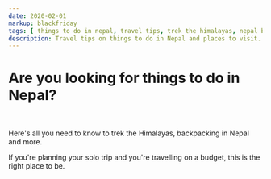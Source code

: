 ```yaml
---
date: 2020-02-01
markup: blackfriday
tags: [ things to do in nepal, travel tips, trek the himalayas, nepal backpacking, visit nepal 2020, nepal places to visit, budget travel, solo trip, annapurna, all you need to know, nepal all you need to know, nepal tips ]
description: Travel tips on things to do in Nepal and places to visit. All you need to know to trek the Himalayas, backpacking in Nepal and more.
---
```


# Are you looking for things to do in Nepal? 

<br>

Here's all you need to know to trek the Himalayas, backpacking in Nepal and more.

If you're planning your solo trip and you're travelling on a budget, this is the right place to be.
